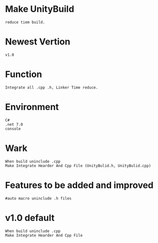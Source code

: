 # Make UnityBuild
    reduce tiem build.

# Newest Vertion
    v1.0
    
# Function
    Integrate all .cpp .h, Linker Time reduce.
    
# Environment
    C#
    .net 7.0
    console
    
# Wark
    When build uninclude .cpp
    Make Integrate Hearder And Cpp File (UnityBulid.h, UnityBulid.cpp)
    
# Features to be added and improved
    #auto macro uninclude .h files

# v1.0 default
    When build uninclude .cpp
    Make Integrate Hearder And Cpp File
